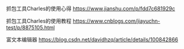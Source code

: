 
抓包工具Charles的使用心得
https://www.jianshu.com/p/fdd7c681929c

抓包工具Charles的使用教程
https://www.cnblogs.com/jiayuchn-test/p/8875105.html

富文本编辑器
https://blog.csdn.net/davidhzq/article/details/100842866